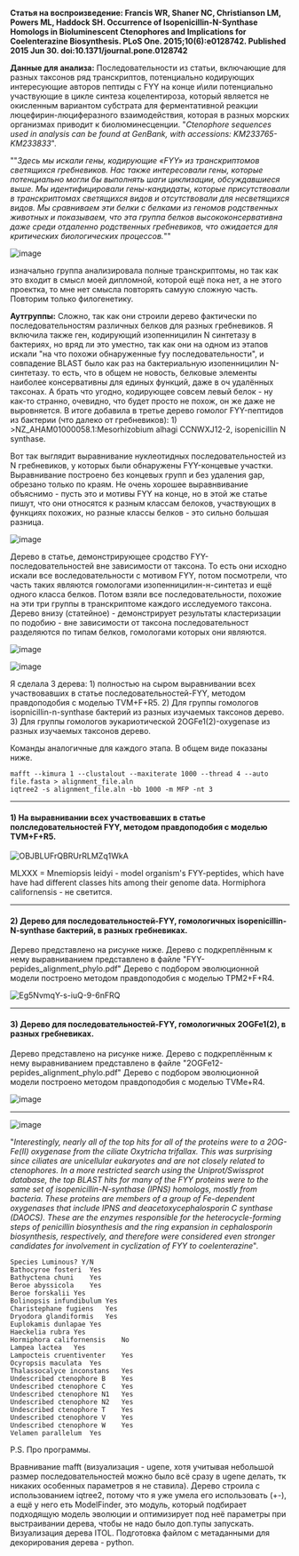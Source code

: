 **Статья на воспроизведение: Francis WR, Shaner NC, Christianson LM, Powers ML, Haddock SH. Occurrence of Isopenicillin-N-Synthase Homologs in Bioluminescent Ctenophores and Implications for Coelenterazine Biosynthesis. PLoS One. 2015;10(6):e0128742. Published 2015 Jun 30. doi:10.1371/journal.pone.0128742**

**Данные для анализа:** Последовательности из статьи, включающие для разных таксонов ряд транскриптов, потенциально кодирующих интересующие авторов пептиды с FYY на конце и\или потенциально участвующие в цикле синтеза коцелентироза, который является не окисленным вариантом субстрата для ферментативной реакции люцефирин-люциферазного взаимодействия, которая в разных морских организмах приводит к биолюминесценции. "_Ctenophore sequences used in analysis can be found at GenBank, with accessions: KM233765-KM233833_".

""_Здесь мы искали гены, кодирующие «FYY» из транскриптомов светящихся гребневиков. Нас также интересовали гены, которые потенциально могли бы выполнять шаги циклизации, обсуждавшиеся выше. Мы идентифицировали гены-кандидаты, которые присутствовали в транскриптомах светящихся видов и отсутствовали для несветящихся видов. Мы сравниваем эти белки с белками из геномов родственных животных и показываем, что эта группа белков высококонсервативна даже среди отдаленно родственных гребневиков, что ожидается для критических биологических процессов._""

![image](https://github.com/user-attachments/assets/a0aa7377-726c-4a31-92c4-a5029eb78ebb)

изначально группа анализировала полные транскриптомы, но так как это входит в смысл моей дипломной, которой ещё пока нет, а не этого проектка, то мне нет смысла повторять самуую сложную часть. Повторим только филогенетику. 

**Аутгруппы:** Сложно, так как они строили дерево фактически по последовательностям различных белков для разных гребневиков. Я включила также ген, кодирующий изопенницилин N синтетазу в бактериях, но вряд ли это уместно, так как они на одном из этапов искали "на что похожи обнаруженные fyy последовательности", и совпадение BLAST было как раз на бактериальную изопенницилин N-синтетазу. то есть, что в общем не новость, белковые элементы наиболее консервативны для единых функций, даже в оч удалённых таксонах. А брать что угодно, кодирующее совсем левый белок - ну как-то странно, очевидно, что будет просто не похож, он же даже не выровняется. В итоге добавила в третье дерево гомолог FYY-пептидов из бактерии (что далеко от гребневиков): 1) >NZ_AHAM01000058.1:Mesorhizobium alhagi CCNWXJ12-2, isopenicillin N synthase. 

Вот так выглядит выравнивание нуклеотидных последовательностей из N гребневиков, у которых были обнаружены FYY-концевые участки. Выравнивание построено без концевых групп и без удаления gap, обрезано только по краям. Не очень хорошее выравнвивание объяснимо - пусть это и мотивы FYY на конце, но в этой же статье пишут, что они относятся к разным классам белоков, участвующих в функциях похожих, но разные классы белков - это сильно большая разница. 

![image](https://github.com/user-attachments/assets/6a8530d2-2ee5-41a1-ac5a-aa5afb5ea78e)

Дерево в статье, демонстрирующее сродство FYY-последовательностей вне зависимости от таксона. То есть они исходно искали все воследовательности с мотивом FYY, потом посмотрели, что часть таких являются гомологами изопенницилин-н-синтетаз и ещё одного класса белков. Потом взяли все последовательности, похожие на эти три группы в транскриптоме каждого исследуемого таксона. Дерево внизу (статейное) - демонстрирует результаты кластеризации по подобию - вне зависимости от таксона последовательност разделяются по типам белков, гомологами которых они являются.

![image](https://github.com/user-attachments/assets/1aff13f6-96b4-4b03-a9ff-9a770c89cfe6)


![image](https://github.com/user-attachments/assets/0b4116a2-d98f-4981-9619-02dd580f20e1)


Я сделала 3 дерева: 1) полностью на сыром выравнивании всех участвовавших в статье последовательностей-FYY, методом правдоподобия с моделью TVM+F+R5. 2) Для группы гомологов isopnicillin-n-synthase бактерий из разных изучаемых таксонов дерево. 3) Для группы гомологов эукариотической 2OGFe1(2)-oxygenase из разных изучаемых таксонов дерево.

Команды аналогичные для каждого этапа. В общем виде показаны ниже. 
```
mafft --kimura 1 --clustalout --maxiterate 1000 --thread 4 --auto file.fasta > alignment_file.aln
iqtree2 -s alignment_file.aln -bb 1000 -m MFP -nt 3

```
______________________________________________________________________________________________________________________________________________________________

#### 1) На выравнивании всех участвовавших в статье полследовательностей FYY, методом правдоподобия с моделью TVM+F+R5.

![OBJBLUFrQBRUrRLMZq1WkA](https://github.com/user-attachments/assets/0e87d8e1-82c0-42ed-8685-674019bd902e)

MLXXX = Mnemiopsis leidyi - model organism's FYY-peptides, which have have had different classes hits among their genome data. Hormiphora californensis - не светится.

______________________________________________________________________________________________________________________________________________________________

#### 2) Дерево для последовательностей-FYY, гомологичных isopenicillin-N-synthase бактерий, в разных гребневиках.

Дерево представлено на рисунке ниже. Дерево с подкреплённым к нему выравниванием представлено в файле "FYY-pepides_alignment_phylo.pdf"
Дерево с подбором эволюционной модели построено методом правдоподобия с моделью TPM2+F+R4. 

![Eg5NvmqY-s-iuQ-9-6nFRQ](https://github.com/user-attachments/assets/3de561e3-6a1d-4c8f-9866-bcf7877656aa)

______________________________________________________________________________________________________________________________________________________________

#### 3) Дерево для последовательностей-FYY, гомологичных 2OGFe1(2), в разных гребневиках.

Дерево представлено на рисунке ниже. Дерево с подкреплённым к нему выравниванием представлено в файле "2OGFe12-pepides_alignment_phylo.pdf"
Дерево с подбором эволюционной модели построено методом правдоподобия с моделью TVMe+R4. 


![image](https://github.com/user-attachments/assets/903c7b99-0edd-4cc5-b1be-335b8c493ccd)

______________________________________________________________________________________________________________________________________________________________

![image](https://github.com/user-attachments/assets/93c82ef0-82f3-461c-b3c9-ce3c143ff069)


"_Interestingly, nearly all of the top hits for all of the proteins were to a 2OG-Fe(II) oxygenase from the ciliate Oxytricha trifallax. This was surprising since ciliates are unicellular eukaryotes and are not closely related to ctenophores. In a more restricted search using the Uniprot/Swissprot database, the top BLAST hits for many of the FYY proteins were to the same set of isopenicillin-N-synthase (IPNS) homologs, mostly from bacteria. These proteins are members of a group of Fe-dependent oxygenases that include IPNS and deacetoxycephalosporin C synthase (DAOCS). These are the enzymes responsible for the heterocycle-forming steps of penicillin biosynthesis and the ring expansion in cephalosporin biosynthesis, respectively, and therefore were considered even stronger candidates for involvement in cyclization of FYY to coelenterazine_".

```
Species	Luminous? Y/N	
Bathocyroe fosteri	Yes	
Bathyctena chuni	Yes	
Beroe abyssicola	Yes	
Beroe forskalii	Yes
Bolinopsis infundibulum	Yes	
Charistephane fugiens	Yes
Dryodora glandiformis	Yes
Euplokamis dunlapae	Yes
Haeckelia rubra	Yes	
Hormiphora californensis	No
Lampea lactea	Yes	
Lampocteis cruentiventer	Yes	
Ocyropsis maculata	Yes	
Thalassocalyce inconstans	Yes
Undescribed ctenophore B	Yes
Undescribed ctenophore C	Yes	
Undescribed ctenophore N1	Yes	
Undescribed ctenophore N2	Yes	
Undescribed ctenophore T	Yes	
Undescribed ctenophore V	Yes	
Undescribed ctenophore W	Yes	
Velamen parallelum	Yes	
```



P.S. Про программы. 

Вравнивание mafft (визуализация - ugene, хотя учитывая небольшой размер последовательностей можно было всё сразу в ugene делать, тк никаких особенных параметров я не ставила). Дерево строила с использованием iqtree2, потому что я уже умела его использовать (+-), а ещё у него еть ModelFinder, это модуль, который подбирает подходящую модель эволюции и оптимизирует под неё параметры при выстраивании дерева, чтобы не надо было доп.тупы запускать. Визуализация дерева ITOL. Подготовка файлом с метаданными для декорирования дерева - python.
